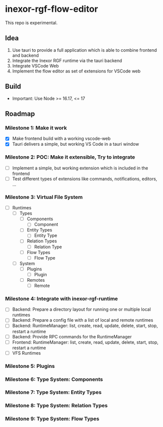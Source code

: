 # inexor-rgf-flow-editor

This repo is experimental.

## Idea

1. Use tauri to provide a full application which is able to combine frontend and backend
2. Integrate the Inexor RGF runtime via the tauri backend
3. Integrate VSCode Web
4. Implement the flow editor as set of extensions for VSCode web

## Build

* Important: Use Node >= 16.17, <= 17

## Roadmap

### Milestone 1: Make it work

- [x] Make frontend build with a working vscode-web
- [x] Tauri delivers a simple, but working VS Code in a tauri window

### Milestone 2: POC: Make it extensible, Try to integrate

- [ ] Implement a simple, but working extension which is included in the frontend
- [ ] Test different types of extensions like commands, notifications, editors, ...

### Milestone 3: Virtual File System

- [ ] Runtimes
  - [ ] Types
    - [ ] Components
      - [ ] Component
    - [ ] Entity Types
      - [ ] Entity Type
    - [ ] Relation Types
      - [ ] Relation Type
    - [ ] Flow Types
      - [ ] Flow Type
  - [ ] System
    - [ ] Plugins
      - [ ] Plugin
    - [ ] Remotes
      - [ ] Remote

### Milestone 4: Integrate with inexor-rgf-runtime

- [ ] Backend: Prepare a directory layout for running one or multiple local runtimes
- [ ] Backend: Prepare a config file with a list of local and remote runtimes
- [ ] Backend: RuntimeManager: list, create, read, update, delete, start, stop, restart a runtime
- [ ] Backend: Provide RPC commands for the RuntimeManager 
- [ ] Frontend: RuntimeManager: list, create, read, update, delete, start, stop, restart a runtime
- [ ] VFS Runtimes

### Milestone 5: Plugins

### Milestone 6: Type System: Components

### Milestone 7: Type System: Entity Types

### Milestone 8: Type System: Relation Types

### Milestone 9: Type System: Flow Types
